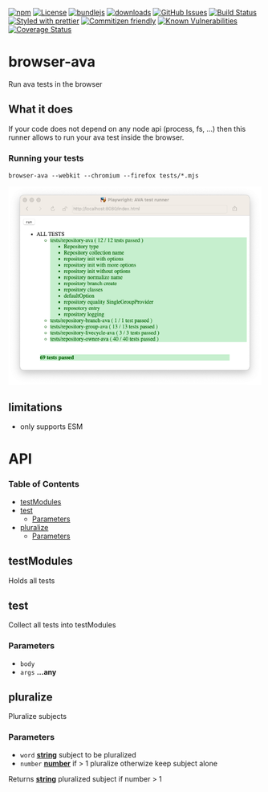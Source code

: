 [![npm](https://img.shields.io/npm/v/browser-ava.svg)](https://www.npmjs.com/package/browser-ava)
[![License](https://img.shields.io/badge/License-BSD%203--Clause-blue.svg)](https://opensource.org/licenses/BSD-3-Clause)
[![bundlejs](https://deno.bundlejs.com/?q=browser-ava\&badge=detailed)](https://bundlejs.com/?q=browser-ava)
[![downloads](http://img.shields.io/npm/dm/browser-ava.svg?style=flat-square)](https://npmjs.org/package/browser-ava)
[![GitHub Issues](https://img.shields.io/github/issues/arlac77/browser-ava.svg?style=flat-square)](https://github.com/arlac77/browser-ava/issues)
[![Build Status](https://img.shields.io/endpoint.svg?url=https%3A%2F%2Factions-badge.atrox.dev%2Farlac77%2Fbrowser-ava%2Fbadge\&style=flat)](https://actions-badge.atrox.dev/arlac77/browser-ava/goto)
[![Styled with prettier](https://img.shields.io/badge/styled_with-prettier-ff69b4.svg)](https://github.com/prettier/prettier)
[![Commitizen friendly](https://img.shields.io/badge/commitizen-friendly-brightgreen.svg)](http://commitizen.github.io/cz-cli/)
[![Known Vulnerabilities](https://snyk.io/test/github/arlac77/browser-ava/badge.svg)](https://snyk.io/test/github/arlac77/browser-ava)
[![Coverage Status](https://coveralls.io/repos/arlac77/browser-ava/badge.svg)](https://coveralls.io/github/arlac77/browser-ava)

# browser-ava

Run ava tests in the browser

## What it does

If your code does not depend on any node api (process, fs, ...) then this runner allows to run your ava test inside the browser.

### Running your tests

```console
browser-ava --webkit --chromium --firefox tests/*.mjs
```

![Scrrenshot](docs/screenshot.png)

## limitations

*   only supports ESM

# API

<!-- Generated by documentation.js. Update this documentation by updating the source code. -->

### Table of Contents

*   [testModules](#testmodules)
*   [test](#test)
    *   [Parameters](#parameters)
*   [pluralize](#pluralize)
    *   [Parameters](#parameters-1)

## testModules

Holds all tests

## test

Collect all tests into testModules

### Parameters

*   `body` &#x20;
*   `args` **...any**&#x20;

## pluralize

Pluralize subjects

### Parameters

*   `word` **[string](https://developer.mozilla.org/docs/Web/JavaScript/Reference/Global_Objects/String)** subject to be pluralized
*   `number` **[number](https://developer.mozilla.org/docs/Web/JavaScript/Reference/Global_Objects/Number)** if > 1 pluralize otherwize keep subject alone

Returns **[string](https://developer.mozilla.org/docs/Web/JavaScript/Reference/Global_Objects/String)** pluralized subject if number > 1

